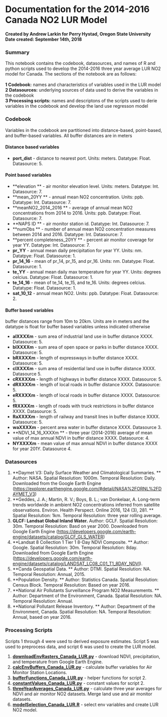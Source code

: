 # Documentation for the 2014-2016 Canada NO2 LUR Model #

__Created by Andrew Larkin for Perry Hystad, Oregon State University__ <br>
__Date created: September 14th, 2018__

### Summary ###
This notebook contains the codebook, datasources, and names of R and python scripts used to develop the 2014-2016 three year average LUR NO2 model for Canada.  The sections of the notebook are as follows: <br> <br>
**1 Codebook:** names and characteristics of variables used in the LUR model <br>
**2 Datasources:** underlying sources of data used to derive the variables in the codebook <br>
**3 Processing scripts:** names and descriptons of the scripts used to derie variables in the codebook and develop the land use regresson model <br>

### Codebook ####

Variables in the codebook are partitioned into distance-based, point-based, and buffer-based variables. All buffer distances are in meters<br>

#### Distance based variables #### 
- **port_dist** - distance to nearest port. Units: meters. Datatype: Float. Datasource: 5.

#### Point based variables ####

- **elevation ** - air monitor elevation level. Units: meters. Datatype: Int. Datasource: 7.
- **mean_20YY ** - annual mean NO2 concentration. Units: ppb. Datatype: Int.  Datasource: 7.
- **meanNO2_2014_2016 ** - average of annual mean NO2 concentrations from 2014 to 2016. Units: ppb. Datatype: Float. Datasource: 7.
- **NAPS ID ** - air monitor station id. Datatype: Int. Datasource: 7.
- **numObs ** - number of annual mean NO2 concentration measures between 2014 and 2016. Datatype: Int.  Datasource: 7.
- **percent completeness_20YY ** - percent air monitor coverage for year YY. Datatype: Int. Datasource: 7.
- **pr_YY** - annual mean daily precipitation for year YY. Units: nm. Datatpye: Float. Datasource: 1.
- **pr_14_16** - mean of pr_14, pr_15, and pr_16. Units: nm. Datatype: Float. Datasource: 1.
- **te_YY** - annual mean daily max temperature for year YY. Units: degrees celcius. Datatype: Float. Datasource: 1.
- **te_14_16** - mean of te_14, te_15, and te_16. Units: degrees celcius. Datatype: Float. Datasource: 1.
- **sat_10_12** - annual mean NO2. Units: ppb. Datatype: Float. Datasource: 2.

#### Buffer based variables #### 

buffer distances range from 10m to 20km.  Units are in meters and the datatype is float for buffer based variables unless indicated otherwise
- **alXXXXm** - sum area of industrial land use in buffer distance XXXX. Datasource: 5.
- **blXXXXm** - sum area of open space or parks in buffer distance XXXX. Datasource: 5.
- **bRXXXXm** - length of expressways in buffer distance XXXX. Datasource: 5.
- **clXXXXm** - sum area of residential land use in buffer distance XXXX. Datasource 5.
- **cRXXXXm** - length of highways in buffer distance XXXX. Datasource: 5. 
- **dRXXXXm** - length of local roads in buffer distance XXXX. Datasource: 5.
- **eRXXXXm** - length of local roads in buffer distance XXXX. Datasource: 5.
- **fRXXXXm** - length of roads with truck restrictions in buffer distance XXXX. Datasource: 5.
- **RaXXXXm** - length of railway and transit lines in buffer distance XXXX. Datasource: 5.
- **waXXXXm** - percent area water in buffer distance XXXX.  Datasource 3.
- **NDVI_14_16_XXXXm ** - three year (2014-2016) average of mean value of max annual NDVI in buffer distance XXXX. Datasource: 4.
- **NYXXXXm** - mean value of max annual NDVI in buffer distance XXXX for year 201Y. Datasource 4.



### Datasources ###

1. **Daymet V3: Daily Surface Weather and Climatological Summaries. **  Author: NASA.  Spatial Resolution: 1000m. Temporal Resolution: Daily. Downloaded from the Google Earth Engine (https://explorer.earthengine.google.com/#detail/NASA%2FORNL%2FDAYMET_V3) <br>
2. **Geddes, J. A.; Martin, R. V.; Boys, B. L.; van Donkelaar, A. Long-term trends worldwide in ambient NO2 concentrations inferred from satellite observations. Environ. Health Perspect. Online 2016, 124 (3), 281. ** Spatial Resolution: 1km.  Temporal Resolution: three year rolling average.  <br> 
3. **GLCF: Landsat Global Inland Water.** Author: GCLF.  Spatial Resolution: 30m.  Temporal Resolution: Basd on year 2000.  Downloaded from Google Earth Engine (https://developers.google.com/earth-engine/datasets/catalog/GLCF_GLS_WATER)
4. **Landsat 8 Collection 1 Tier 1 8-Day NDVI Composite. ** Author: Google.  Spatial Resolution: 30m.  Temporal Resolution: 8day.  Downloaded from Google Earth Engine (https://developers.google.com/earth-engine/datasets/catalog/LANDSAT_LC08_C01_T1_8DAY_NDVI).  
5. **Canda Geospatial Data. ** Author: DTMI. Spatial Resolution: NA.  Temporal Resolution: Annual, 2015.
6. **Population Density. ** Author: Statistics Canada.  Spatial Resolution: Census Block.  Temporal Resolution: Based on year 2016.
7. **National Air Pollutants Surveillance Program NO2 Measurements. ** Author: Department of the Environment, Canada.  Spatial Resolution: NA.  Temporal Resolution: Annual.
8. **National Pollutant Release Inventory. ** Author: Department of the Environment, Canada. Spatial Resolution: NA. Temporal Resolution: Annual, based on year 2016. 

### Processing Scripts ###

Scripts 1 through 4 were used to derived exposure estimates.  Script 5 was used to preprocess data, and script 6 was used to create the LUR model.

1. [**downloadEnvRasters_Canada_LUR.py**](https://github.com/larkinandy/Canada_NO2_LUR_14_16/blob/master/Processing%20Scripts/downloadEnvRasters_Canada_LUR.py) - download NDVI, precipitation, and temperature from Google Earth Engine.  
2. [**calcEnvBuffers_Canada_LUR.py**](https://github.com/larkinandy/Canada_NO2_LUR_14_16/blob/master/Processing%20Scripts/calcEnvBuffers_Canada_LUR.py) - calculate buffer variables for Air Monitor Station Locations.  
3. [**bufferFunctions_Canada_LUR.py**](https://github.com/larkinandy/Canada_NO2_LUR_14_16/blob/master/Processing%20Scripts/bufferFunctions_Canada_LUR.py) - helper functions for script 2.
4. [**constantValues_Canada_LUR.py**](https://github.com/larkinandy/Canada_NO2_LUR_14_16/blob/master/Processing%20Scripts/constantValues_Canada_LUR.py) - constant values for script 2.
5. [**threeYearAverages_Canada_LUR.py**](https://github.com/larkinandy/Canada_NO2_LUR_14_16/blob/master/Processing%20Scripts/threeYearAverages_Canada_LUR.ipynb) - calculate three year averages for NDVI and air monitor NO2 datasets. Merge land use and air monitor datasets.
6. [**modelSelection_Canada_LUR.R**](https://github.com/larkinandy/Canada_NO2_LUR_14_16/blob/master/Processing%20Scripts/modelSelection_Canada_LUR.R) - select env variables and create LUR NO2 model.
